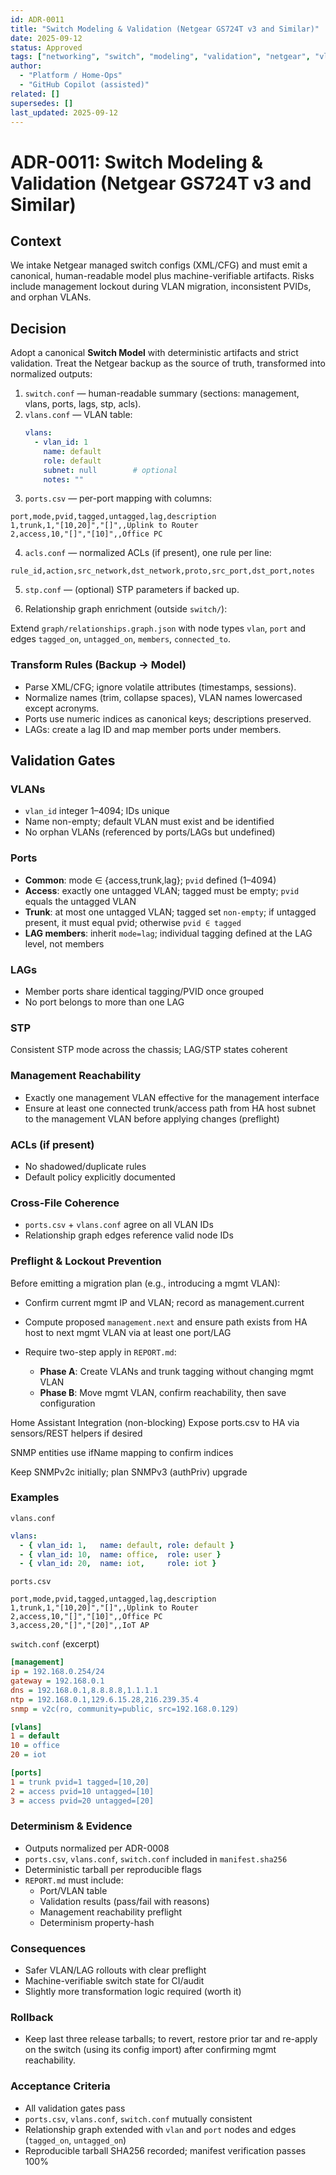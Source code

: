 ```yaml
---
id: ADR-0011
title: "Switch Modeling & Validation (Netgear GS724T v3 and Similar)"
date: 2025-09-12
status: Approved
tags: ["networking", "switch", "modeling", "validation", "netgear", "vlan", "lag", "stp", "acl", "snmp"]
author:
  - "Platform / Home-Ops"
  - "GitHub Copilot (assisted)"
related: []
supersedes: []
last_updated: 2025-09-12
---
```


# ADR-0011: Switch Modeling & Validation (Netgear GS724T v3 and Similar)

## Context
We intake Netgear managed switch configs (XML/CFG) and must emit a canonical, human-readable model plus machine-verifiable artifacts. Risks include management lockout during VLAN migration, inconsistent PVIDs, and orphan VLANs.

## Decision
Adopt a canonical **Switch Model** with deterministic artifacts and strict validation. Treat the Netgear backup as the source of truth, transformed into normalized outputs:


1) `switch.conf` — human-readable summary (sections: management, vlans, ports, lags, stp, acls).
2) `vlans.conf` — VLAN table:
    ```yaml
    vlans:
      - vlan_id: 1
        name: default
        role: default
        subnet: null        # optional
        notes: ""
    ```
3) `ports.csv` — per-port mapping with columns:

```pgsql
port,mode,pvid,tagged,untagged,lag,description
1,trunk,1,"[10,20]","[]",,Uplink to Router
2,access,10,"[]","[10]",,Office PC
```

4) `acls.conf` — normalized ACLs (if present), one rule per line:
```
rule_id,action,src_network,dst_network,proto,src_port,dst_port,notes
```

5) `stp.conf` — (optional) STP parameters if backed up.

6) Relationship graph enrichment (outside `switch/`):

Extend `graph/relationships.graph.json` with node types `vlan`, `port` and edges `tagged_on`, `untagged_on`, `members`, `connected_to`.

### Transform Rules (Backup → Model)
- Parse XML/CFG; ignore volatile attributes (timestamps, sessions).
- Normalize names (trim, collapse spaces), VLAN names lowercased except acronyms.
- Ports use numeric indices as canonical keys; descriptions preserved.
- LAGs: create a lag ID and map member ports under members.

## Validation Gates

### VLANs
- `vlan_id` integer 1–4094; IDs unique
- Name non-empty; default VLAN must exist and be identified
- No orphan VLANs (referenced by ports/LAGs but undefined)

### Ports
- **Common**: mode ∈ {access,trunk,lag}; `pvid` defined (1–4094)
- **Access**: exactly one untagged VLAN; tagged must be empty; `pvid` equals the untagged VLAN
- **Trunk**: at most one untagged VLAN; tagged set `non-empty`; if untagged present, it must equal pvid; otherwise `pvid ∈ tagged`
- **LAG members**: inherit `mode=lag`; individual tagging defined at the LAG level, not members

### LAGs
- Member ports share identical tagging/PVID once grouped
- No port belongs to more than one LAG

### STP
Consistent STP mode across the chassis; LAG/STP states coherent

### Management Reachability
- Exactly one management VLAN effective for the management interface
- Ensure at least one connected trunk/access path from HA host subnet to the management VLAN before applying changes (preflight)

### ACLs (if present)
- No shadowed/duplicate rules
- Default policy explicitly documented

### Cross-File Coherence
- `ports.csv` + `vlans.conf` agree on all VLAN IDs
- Relationship graph edges reference valid node IDs

### Preflight & Lockout Prevention

Before emitting a migration plan (e.g., introducing a mgmt VLAN):

- Confirm current mgmt IP and VLAN; record as management.current
- Compute proposed `management.next` and ensure path exists from HA host to next mgmt VLAN via at least one port/LAG
- Require two-step apply in `REPORT.md`:

    - **Phase A**: Create VLANs and trunk tagging without changing mgmt VLAN
    - **Phase B**: Move mgmt VLAN, confirm reachability, then save configuration

Home Assistant Integration (non-blocking)
Expose ports.csv to HA via sensors/REST helpers if desired

SNMP entities use ifName mapping to confirm indices

Keep SNMPv2c initially; plan SNMPv3 (authPriv) upgrade

### Examples
`vlans.conf`
```yaml
vlans:
  - { vlan_id: 1,   name: default, role: default }
  - { vlan_id: 10,  name: office,  role: user }
  - { vlan_id: 20,  name: iot,     role: iot }
```

`ports.csv`
```pgsql
port,mode,pvid,tagged,untagged,lag,description
1,trunk,1,"[10,20]","[]",,Uplink to Router
2,access,10,"[]","[10]",,Office PC
3,access,20,"[]","[20]",,IoT AP
```

`switch.conf` (excerpt)
```ini
[management]
ip = 192.168.0.254/24
gateway = 192.168.0.1
dns = 192.168.0.1,8.8.8.8,1.1.1.1
ntp = 192.168.0.1,129.6.15.28,216.239.35.4
snmp = v2c(ro, community=public, src=192.168.0.129)

[vlans]
1 = default
10 = office
20 = iot

[ports]
1 = trunk pvid=1 tagged=[10,20]
2 = access pvid=10 untagged=[10]
3 = access pvid=20 untagged=[20]
```

### Determinism & Evidence
- Outputs normalized per ADR-0008
- `ports.csv`, `vlans.conf`, `switch.conf` included in `manifest.sha256`
- Deterministic tarball per reproducible flags
- `REPORT.md` must include:
    - Port/VLAN table
    - Validation results (pass/fail with reasons)
    - Management reachability preflight
    - Determinism property-hash

### Consequences
- Safer VLAN/LAG rollouts with clear preflight
- Machine-verifiable switch state for CI/audit
- Slightly more transformation logic required (worth it)

### Rollback
- Keep last three release tarballs; to revert, restore prior tar and re-apply on the switch (using its config import) after confirming mgmt reachability.

### Acceptance Criteria
- All validation gates pass
- `ports.csv`, `vlans.conf`, `switch.conf` mutually consistent
- Relationship graph extended with `vlan` and `port` nodes and edges (`tagged_on`, `untagged_on`)
- Reproducible tarball SHA256 recorded; manifest verification passes 100%
